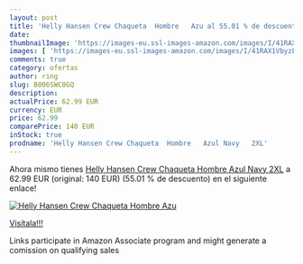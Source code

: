 ```yaml
---
layout: post
title: 'Helly Hansen Crew Chaqueta  Hombre   Azu al 55.01 % de descuento'
date: 
thumbnailImage: 'https://images-eu.ssl-images-amazon.com/images/I/41RAX1VbyzL._SL200_.jpg'
images: [ 'https://images-eu.ssl-images-amazon.com/images/I/41RAX1VbyzL._SL200_.jpg' ]
comments: true
category: ofertas
author: ring
slug: B006SWC0GQ
description:
actualPrice: 62.99 EUR
currency: EUR
price: 62.99
comparePrice: 140 EUR
inStock: true
prodname: 'Helly Hansen Crew Chaqueta  Hombre   Azul Navy   2XL'
---
```


Ahora mismo tienes [Helly Hansen Crew Chaqueta  Hombre   Azul Navy   2XL](https://www.amazon.es/dp/B006SWC0GQ/?tag=tolees-21) a 62.99 EUR (original: 140 EUR) (55.01 %  de descuento) en el siguiente enlace!

[![Helly Hansen Crew Chaqueta  Hombre   Azu](https://images-eu.ssl-images-amazon.com/images/I/41RAX1VbyzL._SL200_.jpg)](https://www.amazon.es/dp/B006SWC0GQ/?tag=tolees-21)

[Visítala!!!](https://www.amazon.es/dp/B006SWC0GQ/?tag=tolees-21)

Links participate in Amazon Associate program and might generate a comission on qualifying sales
